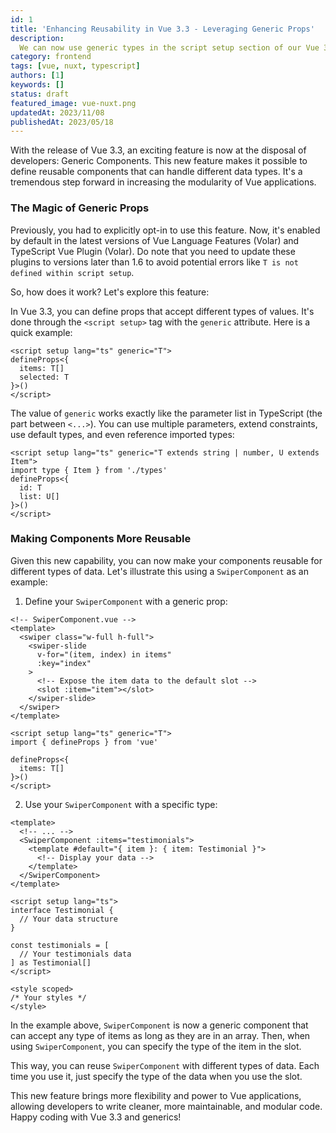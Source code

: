 ```yaml
---
id: 1
title: 'Enhancing Reusability in Vue 3.3 - Leveraging Generic Props'
description:
  We can now use generic types in the script setup section of our Vue 3.3 / Nuxt 3.5 components.
category: frontend
tags: [vue, nuxt, typescript]
authors: [1]
keywords: []
status: draft
featured_image: vue-nuxt.png
updatedAt: 2023/11/08
publishedAt: 2023/05/18
---
```


With the release of Vue 3.3, an exciting feature is now at the disposal of developers: Generic
Components. This new feature makes it possible to define reusable components that can handle
different data types. It's a tremendous step forward in increasing the modularity of Vue
applications.

### The Magic of Generic Props

Previously, you had to explicitly opt-in to use this feature. Now, it's enabled by default in the
latest versions of Vue Language Features (Volar) and TypeScript Vue Plugin (Volar). Do note that you
need to update these plugins to versions later than 1.6 to avoid potential errors like
`T is not defined within script setup`.

So, how does it work? Let's explore this feature:

In Vue 3.3, you can define props that accept different types of values. It's done through the
`<script setup>` tag with the `generic` attribute. Here is a quick example:

```vue
<script setup lang="ts" generic="T">
defineProps<{
  items: T[]
  selected: T
}>()
</script>
```

The value of `generic` works exactly like the parameter list in TypeScript (the part between
`<...>`). You can use multiple parameters, extend constraints, use default types, and even reference
imported types:

```vue
<script setup lang="ts" generic="T extends string | number, U extends Item">
import type { Item } from './types'
defineProps<{
  id: T
  list: U[]
}>()
</script>
```

### Making Components More Reusable

Given this new capability, you can now make your components reusable for different types of data.
Let's illustrate this using a `SwiperComponent` as an example:

1. Define your `SwiperComponent` with a generic prop:

```vue
<!-- SwiperComponent.vue -->
<template>
  <swiper class="w-full h-full">
    <swiper-slide
      v-for="(item, index) in items"
      :key="index"
    >
      <!-- Expose the item data to the default slot -->
      <slot :item="item"></slot>
    </swiper-slide>
  </swiper>
</template>

<script setup lang="ts" generic="T">
import { defineProps } from 'vue'

defineProps<{
  items: T[]
}>()
</script>
```

2. Use your `SwiperComponent` with a specific type:

```vue
<template>
  <!-- ... -->
  <SwiperComponent :items="testimonials">
    <template #default="{ item }: { item: Testimonial }">
      <!-- Display your data -->
    </template>
  </SwiperComponent>
</template>

<script setup lang="ts">
interface Testimonial {
  // Your data structure
}

const testimonials = [
  // Your testimonials data
] as Testimonial[]
</script>

<style scoped>
/* Your styles */
</style>
```

In the example above, `SwiperComponent` is now a generic component that can accept any type of items
as long as they are in an array. Then, when using `SwiperComponent`, you can specify the type of the
item in the slot.

This way, you can reuse `SwiperComponent` with different types of data. Each time you use it, just
specify the type of the data when you use the slot.

This new feature brings more flexibility and power to Vue applications, allowing developers to write
cleaner, more maintainable, and modular code. Happy coding with Vue 3.3 and generics!
